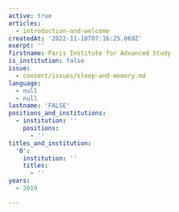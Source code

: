 ```yaml
---
active: true
articles:
  - introduction-and-welcome
createdAt: '2022-11-10T07:16:25.069Z'
exerpt: ''
firstname: Paris Institute for Advanced Study
is_institution: false
issue:
  - content/issues/sleep-and-memory.md
language:
  - null
  - null
lastname: 'FALSE'
positions_and_institutions:
  - institution: ''
    positions:
      - ''
titles_and_institution:
  '0':
    institution: ''
    titles:
      - ''
years:
  - 2019

---
```

